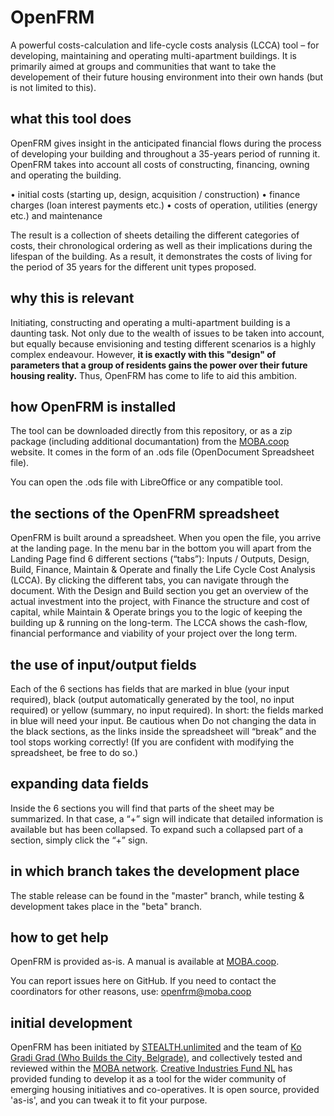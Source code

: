 # OpenFRM
A powerful costs-calculation and life-cycle costs analysis (LCCA) tool – for developing, maintaining and operating multi-apartment buildings. It is primarily aimed at groups and communities that want to take the developement of their future housing environment into their own hands (but is not limited to this).

## what this tool does

OpenFRM gives insight in the anticipated financial flows during the process of developing your building and throughout a 35-years period of running it. OpenFRM takes into account all costs of constructing, financing, owning and operating the building.

• initial costs (starting up, design, acquisition / construction)
• finance charges (loan interest payments etc.)
• costs of operation, utilities (energy etc.) and maintenance

The result is a collection of sheets detailing the different categories of costs, their chronological ordering as well as their implications during the lifespan of the building. As a result, it demonstrates  the costs of living for the period of 35 years for the different unit types proposed.

## why this is relevant

Initiating, constructing and operating a multi-apartment building is a daunting task. Not only due to the wealth of issues to be taken into account, but equally because envisioning and testing different scenarios is a highly complex endeavour. However, **it is exactly with this "design" of parameters that a group of residents gains the power over their future housing reality.** Thus, OpenFRM has come to life to aid this ambition.

## how OpenFRM is installed

The tool can be downloaded directly from this repository, or as a zip package (including additional documantation) from the [MOBA.coop](http://www.moba.coop) website. It comes in the form of an .ods file (OpenDocument Spreadsheet file).

You can open the .ods file with LibreOffice or any compatible tool.

## the sections of the OpenFRM spreadsheet

OpenFRM is built around a spreadsheet. When you open the file, you arrive at the landing page. In the menu bar in the bottom you will apart from the Landing Page find 6 different sections (“tabs”): Inputs / Outputs, Design, Build, Finance, Maintain & Operate and finally the Life Cycle Cost Analysis (LCCA). By clicking the different tabs, you can navigate through the document.
With the Design and Build section you get an overview of the actual investment into the project, with Finance the structure and cost of capital, while Maintain & Operate brings you to the logic of keeping the building up & running on the long-term. The LCCA shows the cash-flow, financial performance and viability of your project over the long term.

## the use of input/output fields

Each of the 6 sections has fields that are marked in blue (your input required), black (output automatically generated by the tool, no input required) or yellow (summary, no input required). In short: the fields marked in blue will need your input. Be cautious when Do not changing the data in the black sections, as the links inside the spreadsheet will “break” and the tool stops working correctly! (If you are confident with modifying the spreadsheet, be free to do so.)

## expanding data fields

Inside the 6 sections you will find that parts of the sheet may be summarized. In that case, a “+” sign will indicate that detailed information is available but has been collapsed. To expand such a collapsed part of a section, simply click the “+” sign.

## in which branch takes the development place

The stable release can be found in the "master" branch, while testing & development takes place in the "beta" branch.

## how to get help

OpenFRM is provided as-is. A manual is available at [MOBA.coop](https://www.moba.coop/).

You can report issues here on GitHub. If you need to contact the coordinators for other reasons, use: openfrm@moba.coop

## initial development

OpenFRM has been initiated by [STEALTH.unlimited](www.stealth.ultd.net) and the team of [Ko Gradi Grad (Who Builds the City, Belgrade)](https://www.kogradigrad.org/), and collectively tested and reviewed within the [MOBA network](https://www.moba.coop/). [Creative Industries Fund NL](https://stimuleringsfonds.nl/en/) has provided funding to develop it as a tool for the wider community of emerging housing initiatives and co-operatives. It is open source, provided 'as-is', and you can tweak it to fit your purpose.




